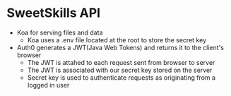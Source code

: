 # SweetSkills API
 - Koa for serving files and data
   * Koa uses a .env file located at the root to store the secret key
 - Auth0 generates a JWT(Java Web Tokens) and returns it to the client's browser
   * The JWT is attahed to each request sent from browser to server
   * The JWT is associated with our secret key stored on the server
   * Secret key is used to authenticate requests as originating from a logged in user
